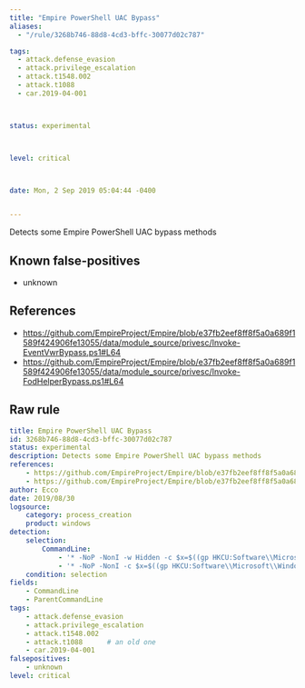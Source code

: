 ```yaml
---
title: "Empire PowerShell UAC Bypass"
aliases:
  - "/rule/3268b746-88d8-4cd3-bffc-30077d02c787"

tags:
  - attack.defense_evasion
  - attack.privilege_escalation
  - attack.t1548.002
  - attack.t1088
  - car.2019-04-001



status: experimental



level: critical



date: Mon, 2 Sep 2019 05:04:44 -0400


---
```


Detects some Empire PowerShell UAC bypass methods

<!--more-->


## Known false-positives

* unknown



## References

* https://github.com/EmpireProject/Empire/blob/e37fb2eef8ff8f5a0a689f1589f424906fe13055/data/module_source/privesc/Invoke-EventVwrBypass.ps1#L64
* https://github.com/EmpireProject/Empire/blob/e37fb2eef8ff8f5a0a689f1589f424906fe13055/data/module_source/privesc/Invoke-FodHelperBypass.ps1#L64


## Raw rule
```yaml
title: Empire PowerShell UAC Bypass
id: 3268b746-88d8-4cd3-bffc-30077d02c787
status: experimental
description: Detects some Empire PowerShell UAC bypass methods
references:
    - https://github.com/EmpireProject/Empire/blob/e37fb2eef8ff8f5a0a689f1589f424906fe13055/data/module_source/privesc/Invoke-EventVwrBypass.ps1#L64
    - https://github.com/EmpireProject/Empire/blob/e37fb2eef8ff8f5a0a689f1589f424906fe13055/data/module_source/privesc/Invoke-FodHelperBypass.ps1#L64
author: Ecco
date: 2019/08/30
logsource:
    category: process_creation
    product: windows
detection:
    selection:
        CommandLine:
            - '* -NoP -NonI -w Hidden -c $x=$((gp HKCU:Software\\Microsoft\\Windows Update).Update)*'
            - '* -NoP -NonI -c $x=$((gp HKCU:Software\\Microsoft\\Windows Update).Update);*'
    condition: selection
fields:
    - CommandLine
    - ParentCommandLine
tags:
    - attack.defense_evasion
    - attack.privilege_escalation
    - attack.t1548.002
    - attack.t1088      # an old one
    - car.2019-04-001
falsepositives:
    - unknown
level: critical

```
